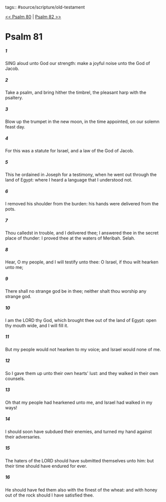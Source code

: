tags:: #source/scripture/old-testament

[<< Psalm 80](old-testament/19_Psalms/Psalm_80.md) | [Psalm 82 >>](old-testament/19_Psalms/Psalm_82.md)

# Psalm 81

##### 1

SING aloud unto God our strength: make a joyful noise unto the God of Jacob.

##### 2

Take a psalm, and bring hither the timbrel, the pleasant harp with the psaltery.

##### 3

Blow up the trumpet in the new moon, in the time appointed, on our solemn feast day.

##### 4

For this was a statute for Israel, and a law of the God of Jacob.

##### 5

This he ordained in Joseph for a testimony, when he went out through the land of Egypt: where I heard a language that I understood not.

##### 6

I removed his shoulder from the burden: his hands were delivered from the pots.

##### 7

Thou calledst in trouble, and I delivered thee; I answered thee in the secret place of thunder: I proved thee at the waters of Meribah. Selah.

##### 8

Hear, O my people, and I will testify unto thee: O Israel, if thou wilt hearken unto me;

##### 9

There shall no strange god be in thee; neither shalt thou worship any strange god.

##### 10

I am the LORD thy God, which brought thee out of the land of Egypt: open thy mouth wide, and I will fill it.

##### 11

But my people would not hearken to my voice; and Israel would none of me.

##### 12

So I gave them up unto their own hearts' lust: and they walked in their own counsels.

##### 13

Oh that my people had hearkened unto me, and Israel had walked in my ways!

##### 14

I should soon have subdued their enemies, and turned my hand against their adversaries.

##### 15

The haters of the LORD should have submitted themselves unto him: but their time should have endured for ever.

##### 16

He should have fed them also with the finest of the wheat: and with honey out of the rock should I have satisfied thee.
